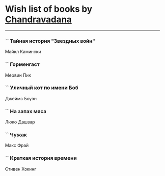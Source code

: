 # Wish list of books by [Chandravadana](https://plus.google.com/105866022348292919948)
---

### `` Тайная история "Звездных войн"
Майкл Камински

### `` Горменгаст
Мервин Пик

### `` Уличный кот по имени Боб
Джеймс Боуэн

### `` На запах мяса
Люко Дашвар

### `` Чужак
Макс Фрай

### `` Краткая история времени
Стивен Хокинг

